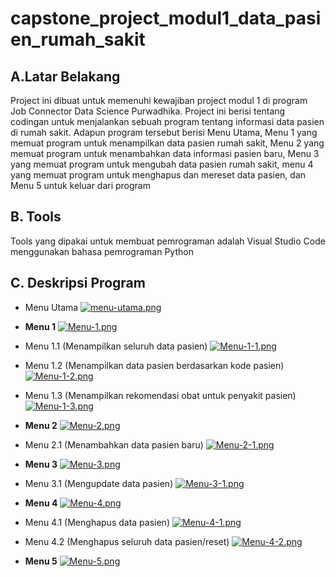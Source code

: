 # capstone_project_modul1_data_pasien_rumah_sakit

## A.Latar Belakang
Project ini dibuat untuk memenuhi kewajiban project modul 1 di program Job Connector Data Science Purwadhika. Project ini berisi tentang codingan untuk menjalankan sebuah program tentang informasi data pasien di rumah sakit. Adapun program tersebut berisi Menu Utama, Menu 1 yang memuat program untuk menampilkan data pasien rumah sakit, Menu 2 yang memuat program untuk menambahkan data informasi pasien baru, Menu 3 yang memuat program untuk mengubah data pasien rumah sakit, menu 4 yang memuat program untuk menghapus dan mereset data pasien, dan Menu 5 untuk keluar dari program

## B. Tools
Tools yang dipakai untuk membuat pemrograman adalah Visual Studio Code menggunakan bahasa pemrograman Python

## C. Deskripsi Program

- Menu Utama
[![menu-utama.png](https://i.postimg.cc/bJnVfVRq/menu-utama.png)](https://postimg.cc/mzbyQwqn)

- **Menu 1**
[![Menu-1.png](https://i.postimg.cc/m2qjNz10/Menu-1.png)](https://postimg.cc/QHQcjMbb)

- Menu 1.1 (Menampilkan seluruh data pasien)
[![Menu-1-1.png](https://i.postimg.cc/85PLVNrR/Menu-1-1.png)](https://postimg.cc/hJ6XLFsv)

- Menu 1.2 (Menampilkan data pasien berdasarkan kode pasien)
[![Menu-1-2.png](https://i.postimg.cc/B6XcKJQq/Menu-1-2.png)](https://postimg.cc/FdXLt5Lq)

- Menu 1.3 (Menampilkan rekomendasi obat untuk penyakit pasien)
[![Menu-1-3.png](https://i.postimg.cc/QCc7QCLr/Menu-1-3.png)](https://postimg.cc/jndCKsd8)

- **Menu 2**
[![Menu-2.png](https://i.postimg.cc/mr0hm4yZ/Menu-2.png)](https://postimg.cc/TyJRPZsB)

- Menu 2.1 (Menambahkan data pasien baru)
[![Menu-2-1.png](https://i.postimg.cc/4NN4bnRb/Menu-2-1.png)](https://postimg.cc/3WVH38Rd)

- **Menu 3**
[![Menu-3.png](https://i.postimg.cc/vT8yz2kH/Menu-3.png)](https://postimg.cc/ftP1WCM6)

- Menu 3.1 (Mengupdate data pasien)
[![Menu-3-1.png](https://i.postimg.cc/L6qwpMtF/Menu-3-1.png)](https://postimg.cc/HVgBwRv6)

- **Menu 4**
[![Menu-4.png](https://i.postimg.cc/hG4NNQMp/Menu-4.png)](https://postimg.cc/HrKSyxqy)

- Menu 4.1 (Menghapus data pasien)
[![Menu-4-1.png](https://i.postimg.cc/bwp522Xp/Menu-4-1.png)](https://postimg.cc/tYvkKJCM)

- Menu 4.2 (Menghapus seluruh data pasien/reset)
[![Menu-4-2.png](https://i.postimg.cc/pLLZHQbh/Menu-4-2.png)](https://postimg.cc/fJ1X79bD)

- **Menu 5**
[![Menu-5.png](https://i.postimg.cc/Hk8rXjbv/Menu-5.png)](https://postimg.cc/dhvQKsHG)
